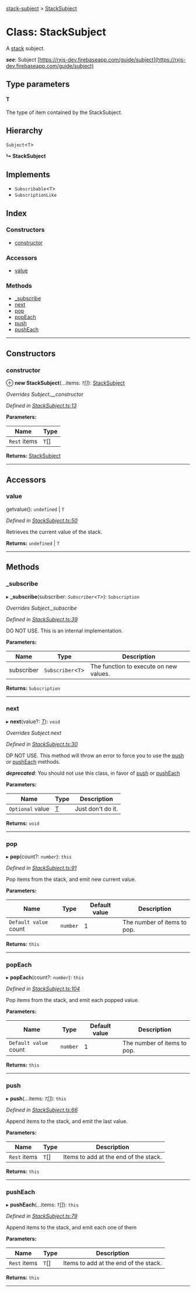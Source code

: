 [stack-subject](../README.md) > [StackSubject](../classes/stacksubject.md)

# Class: StackSubject

A [stack](https://www.studytonight.com/data-structures/stack-data-structure) subject.

*__see__*: Subject [https://rxjs-dev.firebaseapp.com/guide/subject](https://rxjs-dev.firebaseapp.com/guide/subject)

## Type parameters
#### T 

The type of item contained by the StackSubject.

## Hierarchy

 `Subject`<`T`>

**↳ StackSubject**

## Implements

* `Subscribable`<`T`>
* `SubscriptionLike`

## Index

### Constructors

* [constructor](stacksubject.md#constructor)

### Accessors

* [value](stacksubject.md#value)

### Methods

* [_subscribe](stacksubject.md#_subscribe)
* [next](stacksubject.md#next)
* [pop](stacksubject.md#pop)
* [popEach](stacksubject.md#popeach)
* [push](stacksubject.md#push)
* [pushEach](stacksubject.md#pusheach)

---

## Constructors

<a id="constructor"></a>

###  constructor

⊕ **new StackSubject**(...items: *`T`[]*): [StackSubject](stacksubject.md)

*Overrides Subject.__constructor*

*Defined in [StackSubject.ts:13](https://github.com/GerkinDev/stack-subject/blob/0951650/src/StackSubject.ts#L13)*

**Parameters:**

| Name | Type |
| ------ | ------ |
| `Rest` items | `T`[] |

**Returns:** [StackSubject](stacksubject.md)

___

## Accessors

<a id="value"></a>

###  value

getvalue(): `undefined` \| `T`

*Defined in [StackSubject.ts:50](https://github.com/GerkinDev/stack-subject/blob/0951650/src/StackSubject.ts#L50)*

Retrieves the current value of the stack.

**Returns:** `undefined` \| `T`

___

## Methods

<a id="_subscribe"></a>

###  _subscribe

▸ **_subscribe**(subscriber: *`Subscriber`<`T`>*): `Subscription`

*Overrides Subject._subscribe*

*Defined in [StackSubject.ts:39](https://github.com/GerkinDev/stack-subject/blob/0951650/src/StackSubject.ts#L39)*

DO NOT USE. This is an internal implementation.

**Parameters:**

| Name | Type | Description |
| ------ | ------ | ------ |
| subscriber | `Subscriber`<`T`> |  The function to execute on new values. |

**Returns:** `Subscription`

___
<a id="next"></a>

###  next

▸ **next**(value?: *[T]()*): `void`

*Overrides Subject.next*

*Defined in [StackSubject.ts:30](https://github.com/GerkinDev/stack-subject/blob/0951650/src/StackSubject.ts#L30)*

DP NOT USE. This method will throw an error to force you to use the [push](#push) or [pushEach](#pushEach) methods.

*__deprecated__*:
 You should not use this class, in favor of [push](#push) or [pushEach](#pushEach)

**Parameters:**

| Name | Type | Description |
| ------ | ------ | ------ |
| `Optional` value | [T]() |  Just don't do it. |

**Returns:** `void`

___
<a id="pop"></a>

###  pop

▸ **pop**(count?: *`number`*): `this`

*Defined in [StackSubject.ts:91](https://github.com/GerkinDev/stack-subject/blob/0951650/src/StackSubject.ts#L91)*

Pop items from the stack, and emit new current value.

**Parameters:**

| Name | Type | Default value | Description |
| ------ | ------ | ------ | ------ |
| `Default value` count | `number` | 1 |  The number of items to pop. |

**Returns:** `this`

___
<a id="popeach"></a>

###  popEach

▸ **popEach**(count?: *`number`*): `this`

*Defined in [StackSubject.ts:104](https://github.com/GerkinDev/stack-subject/blob/0951650/src/StackSubject.ts#L104)*

Pop items from the stack, and emit each popped value.

**Parameters:**

| Name | Type | Default value | Description |
| ------ | ------ | ------ | ------ |
| `Default value` count | `number` | 1 |  The number of items to pop. |

**Returns:** `this`

___
<a id="push"></a>

###  push

▸ **push**(...items: *`T`[]*): `this`

*Defined in [StackSubject.ts:66](https://github.com/GerkinDev/stack-subject/blob/0951650/src/StackSubject.ts#L66)*

Append items to the stack, and emit the last value.

**Parameters:**

| Name | Type | Description |
| ------ | ------ | ------ |
| `Rest` items | `T`[] |  Items to add at the end of the stack. |

**Returns:** `this`

___
<a id="pusheach"></a>

###  pushEach

▸ **pushEach**(...items: *`T`[]*): `this`

*Defined in [StackSubject.ts:79](https://github.com/GerkinDev/stack-subject/blob/0951650/src/StackSubject.ts#L79)*

Append items to the stack, and emit each one of them

**Parameters:**

| Name | Type | Description |
| ------ | ------ | ------ |
| `Rest` items | `T`[] |  Items to add at the end of the stack. |

**Returns:** `this`

___

